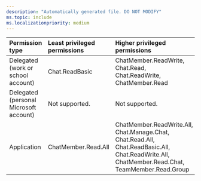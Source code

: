 ```yaml
---
description: "Automatically generated file. DO NOT MODIFY"
ms.topic: include
ms.localizationpriority: medium
---
```


|Permission type|Least privileged permissions|Higher privileged permissions|
|:---|:---|:---|
|Delegated (work or school account)|Chat.ReadBasic|ChatMember.ReadWrite, Chat.Read, Chat.ReadWrite, ChatMember.Read|
|Delegated (personal Microsoft account)|Not supported.|Not supported.|
|Application|ChatMember.Read.All|ChatMember.ReadWrite.All, Chat.Manage.Chat, Chat.Read.All, Chat.ReadBasic.All, Chat.ReadWrite.All, ChatMember.Read.Chat, TeamMember.Read.Group|

